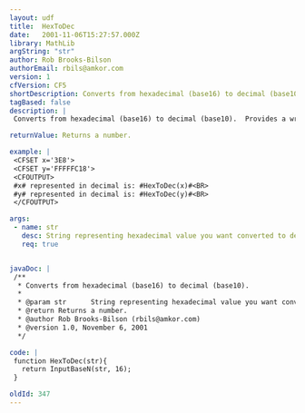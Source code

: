 ```yaml
---
layout: udf
title:  HexToDec
date:   2001-11-06T15:27:57.000Z
library: MathLib
argString: "str"
author: Rob Brooks-Bilson
authorEmail: rbils@amkor.com
version: 1
cfVersion: CF5
shortDescription: Converts from hexadecimal (base16) to decimal (base10).
tagBased: false
description: |
 Converts from hexadecimal (base16) to decimal (base10).  Provides a wrapper around the BIF InputBaseN.  Converts both positive and negative numbers.

returnValue: Returns a number.

example: |
 <CFSET x='3E8'>
 <CFSET y='FFFFFC18'>
 <CFOUTPUT>
 #x# represented in decimal is: #HexToDec(x)#<BR>
 #y# represented in decimal is: #HexToDec(y)#<BR>
 </CFOUTPUT>

args:
 - name: str
   desc: String representing hexadecimal value you want converted to decimal.
   req: true


javaDoc: |
 /**
  * Converts from hexadecimal (base16) to decimal (base10).
  * 
  * @param str      String representing hexadecimal value you want converted to decimal. 
  * @return Returns a number. 
  * @author Rob Brooks-Bilson (rbils@amkor.com) 
  * @version 1.0, November 6, 2001 
  */

code: |
 function HexToDec(str){
   return InputBaseN(str, 16);
 }

oldId: 347
---
```


